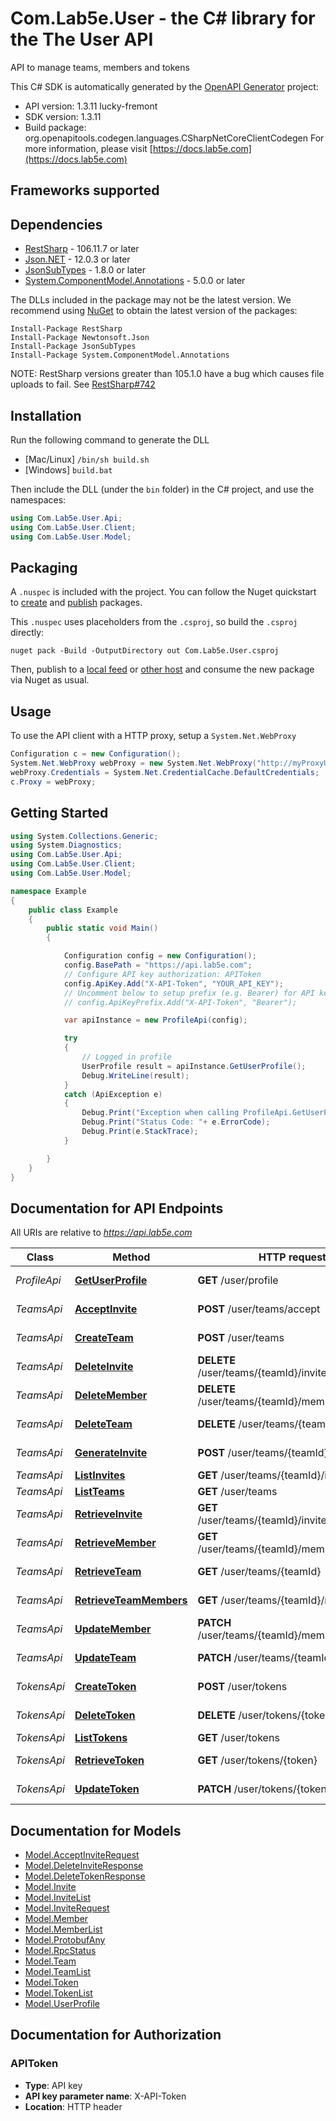 # Com.Lab5e.User - the C# library for the The User API

API to manage teams, members and tokens

This C# SDK is automatically generated by the [OpenAPI Generator](https://openapi-generator.tech) project:

- API version: 1.3.11 lucky-fremont
- SDK version: 1.3.11
- Build package: org.openapitools.codegen.languages.CSharpNetCoreClientCodegen
    For more information, please visit [https://docs.lab5e.com](https://docs.lab5e.com)

<a name="frameworks-supported"></a>
## Frameworks supported

<a name="dependencies"></a>
## Dependencies

- [RestSharp](https://www.nuget.org/packages/RestSharp) - 106.11.7 or later
- [Json.NET](https://www.nuget.org/packages/Newtonsoft.Json/) - 12.0.3 or later
- [JsonSubTypes](https://www.nuget.org/packages/JsonSubTypes/) - 1.8.0 or later
- [System.ComponentModel.Annotations](https://www.nuget.org/packages/System.ComponentModel.Annotations) - 5.0.0 or later

The DLLs included in the package may not be the latest version. We recommend using [NuGet](https://docs.nuget.org/consume/installing-nuget) to obtain the latest version of the packages:
```
Install-Package RestSharp
Install-Package Newtonsoft.Json
Install-Package JsonSubTypes
Install-Package System.ComponentModel.Annotations
```

NOTE: RestSharp versions greater than 105.1.0 have a bug which causes file uploads to fail. See [RestSharp#742](https://github.com/restsharp/RestSharp/issues/742)

<a name="installation"></a>
## Installation
Run the following command to generate the DLL
- [Mac/Linux] `/bin/sh build.sh`
- [Windows] `build.bat`

Then include the DLL (under the `bin` folder) in the C# project, and use the namespaces:
```csharp
using Com.Lab5e.User.Api;
using Com.Lab5e.User.Client;
using Com.Lab5e.User.Model;
```
<a name="packaging"></a>
## Packaging

A `.nuspec` is included with the project. You can follow the Nuget quickstart to [create](https://docs.microsoft.com/en-us/nuget/quickstart/create-and-publish-a-package#create-the-package) and [publish](https://docs.microsoft.com/en-us/nuget/quickstart/create-and-publish-a-package#publish-the-package) packages.

This `.nuspec` uses placeholders from the `.csproj`, so build the `.csproj` directly:

```
nuget pack -Build -OutputDirectory out Com.Lab5e.User.csproj
```

Then, publish to a [local feed](https://docs.microsoft.com/en-us/nuget/hosting-packages/local-feeds) or [other host](https://docs.microsoft.com/en-us/nuget/hosting-packages/overview) and consume the new package via Nuget as usual.

<a name="usage"></a>
## Usage

To use the API client with a HTTP proxy, setup a `System.Net.WebProxy`
```csharp
Configuration c = new Configuration();
System.Net.WebProxy webProxy = new System.Net.WebProxy("http://myProxyUrl:80/");
webProxy.Credentials = System.Net.CredentialCache.DefaultCredentials;
c.Proxy = webProxy;
```

<a name="getting-started"></a>
## Getting Started

```csharp
using System.Collections.Generic;
using System.Diagnostics;
using Com.Lab5e.User.Api;
using Com.Lab5e.User.Client;
using Com.Lab5e.User.Model;

namespace Example
{
    public class Example
    {
        public static void Main()
        {

            Configuration config = new Configuration();
            config.BasePath = "https://api.lab5e.com";
            // Configure API key authorization: APIToken
            config.ApiKey.Add("X-API-Token", "YOUR_API_KEY");
            // Uncomment below to setup prefix (e.g. Bearer) for API key, if needed
            // config.ApiKeyPrefix.Add("X-API-Token", "Bearer");

            var apiInstance = new ProfileApi(config);

            try
            {
                // Logged in profile
                UserProfile result = apiInstance.GetUserProfile();
                Debug.WriteLine(result);
            }
            catch (ApiException e)
            {
                Debug.Print("Exception when calling ProfileApi.GetUserProfile: " + e.Message );
                Debug.Print("Status Code: "+ e.ErrorCode);
                Debug.Print(e.StackTrace);
            }

        }
    }
}
```

<a name="documentation-for-api-endpoints"></a>
## Documentation for API Endpoints

All URIs are relative to *https://api.lab5e.com*

Class | Method | HTTP request | Description
------------ | ------------- | ------------- | -------------
*ProfileApi* | [**GetUserProfile**](docs/ProfileApi.md#getuserprofile) | **GET** /user/profile | Logged in profile
*TeamsApi* | [**AcceptInvite**](docs/TeamsApi.md#acceptinvite) | **POST** /user/teams/accept | Accept invite
*TeamsApi* | [**CreateTeam**](docs/TeamsApi.md#createteam) | **POST** /user/teams | Create team
*TeamsApi* | [**DeleteInvite**](docs/TeamsApi.md#deleteinvite) | **DELETE** /user/teams/{teamId}/invites/{code} | Delete invite
*TeamsApi* | [**DeleteMember**](docs/TeamsApi.md#deletemember) | **DELETE** /user/teams/{teamId}/members/{userId} | Remove member
*TeamsApi* | [**DeleteTeam**](docs/TeamsApi.md#deleteteam) | **DELETE** /user/teams/{teamId} | Remove team
*TeamsApi* | [**GenerateInvite**](docs/TeamsApi.md#generateinvite) | **POST** /user/teams/{teamId}/invites | Generate invite
*TeamsApi* | [**ListInvites**](docs/TeamsApi.md#listinvites) | **GET** /user/teams/{teamId}/invites | List invites
*TeamsApi* | [**ListTeams**](docs/TeamsApi.md#listteams) | **GET** /user/teams | List teams
*TeamsApi* | [**RetrieveInvite**](docs/TeamsApi.md#retrieveinvite) | **GET** /user/teams/{teamId}/invites/{code} | Retrieve invite
*TeamsApi* | [**RetrieveMember**](docs/TeamsApi.md#retrievemember) | **GET** /user/teams/{teamId}/members/{userId} | Retrieve member
*TeamsApi* | [**RetrieveTeam**](docs/TeamsApi.md#retrieveteam) | **GET** /user/teams/{teamId} | Retrieve team
*TeamsApi* | [**RetrieveTeamMembers**](docs/TeamsApi.md#retrieveteammembers) | **GET** /user/teams/{teamId}/members | List members
*TeamsApi* | [**UpdateMember**](docs/TeamsApi.md#updatemember) | **PATCH** /user/teams/{teamId}/members/{userId} | Update member
*TeamsApi* | [**UpdateTeam**](docs/TeamsApi.md#updateteam) | **PATCH** /user/teams/{teamId} | Update team
*TokensApi* | [**CreateToken**](docs/TokensApi.md#createtoken) | **POST** /user/tokens | Create token
*TokensApi* | [**DeleteToken**](docs/TokensApi.md#deletetoken) | **DELETE** /user/tokens/{token} | Remove token
*TokensApi* | [**ListTokens**](docs/TokensApi.md#listtokens) | **GET** /user/tokens | List tokens
*TokensApi* | [**RetrieveToken**](docs/TokensApi.md#retrievetoken) | **GET** /user/tokens/{token} | Retrieve token
*TokensApi* | [**UpdateToken**](docs/TokensApi.md#updatetoken) | **PATCH** /user/tokens/{token} | Update token


<a name="documentation-for-models"></a>
## Documentation for Models

 - [Model.AcceptInviteRequest](docs/AcceptInviteRequest.md)
 - [Model.DeleteInviteResponse](docs/DeleteInviteResponse.md)
 - [Model.DeleteTokenResponse](docs/DeleteTokenResponse.md)
 - [Model.Invite](docs/Invite.md)
 - [Model.InviteList](docs/InviteList.md)
 - [Model.InviteRequest](docs/InviteRequest.md)
 - [Model.Member](docs/Member.md)
 - [Model.MemberList](docs/MemberList.md)
 - [Model.ProtobufAny](docs/ProtobufAny.md)
 - [Model.RpcStatus](docs/RpcStatus.md)
 - [Model.Team](docs/Team.md)
 - [Model.TeamList](docs/TeamList.md)
 - [Model.Token](docs/Token.md)
 - [Model.TokenList](docs/TokenList.md)
 - [Model.UserProfile](docs/UserProfile.md)


<a name="documentation-for-authorization"></a>
## Documentation for Authorization

<a name="APIToken"></a>
### APIToken

- **Type**: API key
- **API key parameter name**: X-API-Token
- **Location**: HTTP header

